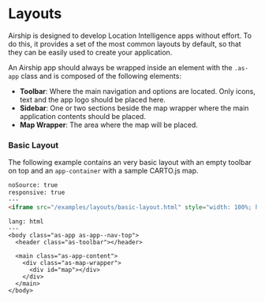 # Layouts

Airship is designed to develop Location Intelligence apps without effort. To do this, it provides a set of the most common layouts by default, so that they can be easily used to create your application.

An Airship app should always be wrapped inside an element with the `.as-app` class and is composed of the following elements:

- **Toolbar**: Where the main navigation and options are located. Only icons, text and the app logo should be placed here.
- **Sidebar**: One or two sections beside the map wrapper where the main application contents should be placed.
- **Map Wrapper**: The area where the map will be placed.

### Basic Layout

The following example contains an very basic layout with an empty toolbar on top and an `app-container` with a sample CARTO.js map.

```html
noSource: true
responsive: true
---
<iframe src="/examples/layouts/basic-layout.html" style="width: 100%; height: 100%;">
```

```code
lang: html
---
<body class="as-app as-app--nav-top">
  <header class="as-toolbar"></header>

  <main class="as-app-content">
    <div class="as-map-wrapper">
      <div id="map"></div>
    </div>
  </main>
</body>
```
